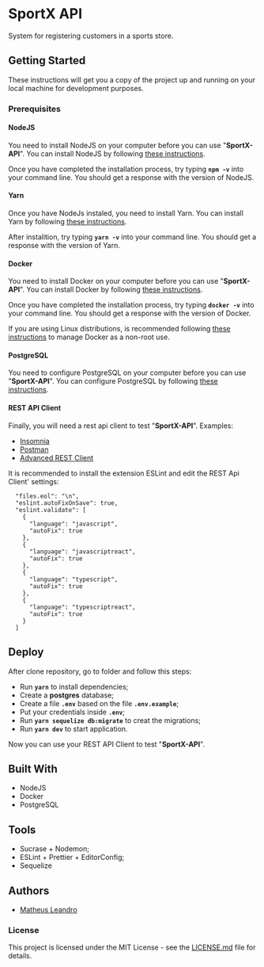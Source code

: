 # SportX API

System for registering customers in a sports store.

## Getting Started

These instructions will get you a copy of the project up and running on your local machine for development purposes.

<h3>Prerequisites</h3>

<h4>NodeJS</h4>

You need to install NodeJS on your computer before you can use "**SportX-API**". You can install NodeJS by following <a href="https://nodejs.org/en/download/package-manager/">these instructions</a>.

Once you have completed the installation process, try typing **```npm -v```** into your command line. You should get a response with the version of NodeJS.

<h4>Yarn</h4>

Once you have NodeJs instaled, you need to install Yarn. You can install Yarn by following <a href="https://yarnpkg.com/en/docs/getting-started">these instructions</a>.

After instalition, try typing **```yarn -v```** into your command line. You should get a response with the version of Yarn.

<h4>Docker</h4>

You need to install Docker on your computer before you can use "**SportX-API**". You can install Docker by following <a href="https://www.docker.com/get-started">these instructions</a>.

Once you have completed the installation process, try typing **```docker -v```** into your command line. You should get a response with the version of Docker.

If you are using Linux distributions, is recommended following <a href="https://docs.docker.com/install/linux/linux-postinstall/">these instructions</a> to manage Docker as a non-root use.

<h4>PostgreSQL</h4>

You need to configure PostgreSQL on your computer before you can use "**SportX-API**". You can configure PostgreSQL by following <a href="https://hub.docker.com/_/postgres">these instructions</a>.

<h4>REST API Client</h4>

Finally, you will need a rest api client to test "**SportX-API**". Examples:

<ul>
  <li><a href="https://insomnia.rest/">Insomnia</a></li>
  <li><a href="https://www.getpostman.com/">Postman</a></li>
  <li><a href="https://install.advancedrestclient.com/install">Advanced REST Client</a></li>
</ul>

It is recommended to install the extension ESLint and edit the REST Api Client' settings:
```
  "files.eol": "\n",
  "eslint.autoFixOnSave": true,
  "eslint.validate": [
    {
      "language": "javascript",
      "autoFix": true
    },
    {
      "language": "javascriptreact",
      "autoFix": true
    },
    {
      "language": "typescript",
      "autoFix": true
    },
    {
      "language": "typescriptreact",
      "autoFix": true
    }
  ]
```

## Deploy

After clone repository, go to folder and follow this steps:

- Run **`yarn`** to install dependencies;
- Create a **postgres** database;
- Create a file **`.env`** based on the file **`.env.example`**;
- Put your credentials inside **`.env`**;
- Run **`yarn sequelize db:migrate`** to creat the migrations;
- Run **`yarn dev`** to start application.

Now you can use your REST API Client to test "**SportX-API**".

## Built With

<ul>
  <li>NodeJS</li>
  <li>Docker</li>
  <li>PostgreSQL</li>
</ul>

## Tools

<ul>
  <li>Sucrase + Nodemon;</li>
  <li>ESLint + Prettier + EditorConfig;</li>
  <li>Sequelize</li>
</ul>

## Authors

<ul>
  <li><a href="http://matheusleandro.com">Matheus Leandro</a></li>
</ul>

<h3>License</h3>

This project is licensed under the MIT License - see the <a href="https://github.com/matheusleandroo/reactjs-crud/blob/master/LICENSE">LICENSE.md</a> file for details.
